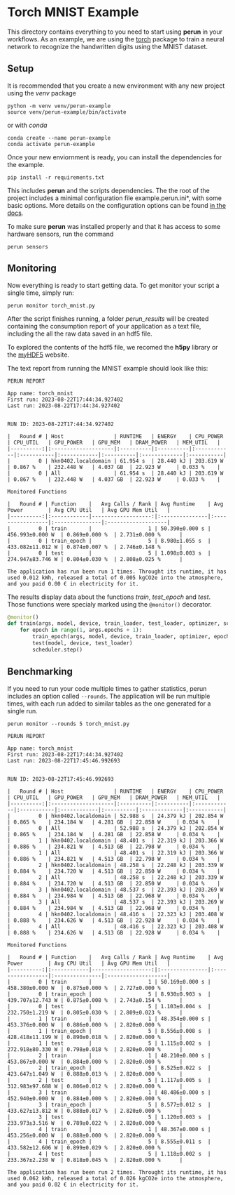 # Torch MNIST Example

This directory contains everything to you need to start using **perun** in your workflows. As an example, we are using the [torch](https://pytorch.org/) package to train a neural network to recognize the handwritten digits using the MNIST dataset.

## Setup

It is recommended that you create a new environment with any new project using the *venv* package

```console
python -m venv venv/perun-example
source venv/perun-example/bin/activate
```

or with *conda*

```console
conda create --name perun-example
conda activate perun-example
```

Once your new enviornment is ready, you can install the dependencies for the example.

```console
pip install -r requirements.txt
```

This includes **perun** and the scripts dependencies. The the root of the project includes a minimal configuration file example.perun.ini*, with some basic options. More details on the configuration options can be found [in the docs](https://perun.readthedocs.io/en/latest/configuration.html).

To make sure **perun** was installed properly and that it has access to some hardware sensors, run the command

```console
perun sensors
```

## Monitoring

Now everything is ready to start getting data. To get monitor your script a single time, simply run:

```console
perun monitor torch_mnist.py
```

After the script finishes running, a folder *perun_results* will be created containing the consumption report of your application as a text file, including the all the raw data saved in an hdf5 file.

To explored the contents of the hdf5 file, we recomed the **h5py** library or the [myHDF5](https://myhdf5.hdfgroup.org) website.

The text report from running the MNIST example should look like this:

```text
PERUN REPORT

App name: torch_mnist
First run: 2023-08-22T17:44:34.927402
Last run: 2023-08-22T17:44:34.927402


RUN ID: 2023-08-22T17:44:34.927402

|   Round # | Host                | RUNTIME   | ENERGY    | CPU_POWER   | CPU_UTIL   | GPU_POWER   | GPU_MEM   | DRAM_POWER   | MEM_UTIL   |
|----------:|:--------------------|:----------|:----------|:------------|:-----------|:------------|:----------|:-------------|:-----------|
|         0 | hkn0402.localdomain | 61.954 s  | 28.440 kJ | 203.619 W   | 0.867 %    | 232.448 W   | 4.037 GB  | 22.923 W     | 0.033 %    |
|         0 | All                 | 61.954 s  | 28.440 kJ | 203.619 W   | 0.867 %    | 232.448 W   | 4.037 GB  | 22.923 W     | 0.033 %    |

Monitored Functions

|   Round # | Function    |   Avg Calls / Rank | Avg Runtime    | Avg Power        | Avg CPU Util   | Avg GPU Mem Util   |
|----------:|:------------|-------------------:|:---------------|:-----------------|:---------------|:-------------------|
|         0 | train       |                  1 | 50.390±0.000 s | 456.993±0.000 W  | 0.869±0.000 %  | 2.731±0.000 %      |
|         0 | train_epoch |                  5 | 8.980±1.055 s  | 433.082±11.012 W | 0.874±0.007 %  | 2.746±0.148 %      |
|         0 | test        |                  5 | 1.098±0.003 s  | 274.947±83.746 W | 0.804±0.030 %  | 2.808±0.025 %      |

The application has run been run 1 times. Throught its runtime, it has used 0.012 kWh, released a total of 0.005 kgCO2e into the atmosphere, and you paid 0.00 € in electricity for it.
```

The results display data about the functions *train*, *test_epoch* and *test*. Those functions were specialy marked using the ```@monitor()``` decorator. 

```python
@monitor()
def train(args, model, device, train_loader, test_loader, optimizer, scheduler):
    for epoch in range(1, args.epochs + 1):
        train_epoch(args, model, device, train_loader, optimizer, epoch)
        test(model, device, test_loader)
        scheduler.step()
```


## Benchmarking

If you need to run your code multiple times to gather statistics, perun includes an option called ```--rounds```. The application will be run multiple times, with each run added to similar tables as the one generated for a single run.


```console
perun monitor --rounds 5 torch_mnist.py
```

```text
PERUN REPORT

App name: torch_mnist
First run: 2023-08-22T17:44:34.927402
Last run: 2023-08-22T17:45:46.992693


RUN ID: 2023-08-22T17:45:46.992693

|   Round # | Host                | RUNTIME   | ENERGY    | CPU_POWER   | CPU_UTIL   | GPU_POWER   | GPU_MEM   | DRAM_POWER   | MEM_UTIL   |
|----------:|:--------------------|:----------|:----------|:------------|:-----------|:------------|:----------|:-------------|:-----------|
|         0 | hkn0402.localdomain | 52.988 s  | 24.379 kJ | 202.854 W   | 0.865 %    | 234.184 W   | 4.281 GB  | 22.858 W     | 0.034 %    |
|         0 | All                 | 52.988 s  | 24.379 kJ | 202.854 W   | 0.865 %    | 234.184 W   | 4.281 GB  | 22.858 W     | 0.034 %    |
|         1 | hkn0402.localdomain | 48.401 s  | 22.319 kJ | 203.366 W   | 0.886 %    | 234.821 W   | 4.513 GB  | 22.798 W     | 0.034 %    |
|         1 | All                 | 48.401 s  | 22.319 kJ | 203.366 W   | 0.886 %    | 234.821 W   | 4.513 GB  | 22.798 W     | 0.034 %    |
|         2 | hkn0402.localdomain | 48.258 s  | 22.248 kJ | 203.339 W   | 0.884 %    | 234.720 W   | 4.513 GB  | 22.850 W     | 0.034 %    |
|         2 | All                 | 48.258 s  | 22.248 kJ | 203.339 W   | 0.884 %    | 234.720 W   | 4.513 GB  | 22.850 W     | 0.034 %    |
|         3 | hkn0402.localdomain | 48.537 s  | 22.393 kJ | 203.269 W   | 0.884 %    | 234.984 W   | 4.513 GB  | 22.968 W     | 0.034 %    |
|         3 | All                 | 48.537 s  | 22.393 kJ | 203.269 W   | 0.884 %    | 234.984 W   | 4.513 GB  | 22.968 W     | 0.034 %    |
|         4 | hkn0402.localdomain | 48.416 s  | 22.323 kJ | 203.408 W   | 0.888 %    | 234.626 W   | 4.513 GB  | 22.928 W     | 0.034 %    |
|         4 | All                 | 48.416 s  | 22.323 kJ | 203.408 W   | 0.888 %    | 234.626 W   | 4.513 GB  | 22.928 W     | 0.034 %    |

Monitored Functions

|   Round # | Function    |   Avg Calls / Rank | Avg Runtime    | Avg Power        | Avg CPU Util   | Avg GPU Mem Util   |
|----------:|:------------|-------------------:|:---------------|:-----------------|:---------------|:-------------------|
|         0 | train       |                  1 | 50.169±0.000 s | 458.380±0.000 W  | 0.875±0.000 %  | 2.727±0.000 %      |
|         0 | train_epoch |                  5 | 8.930±0.903 s  | 439.707±12.743 W | 0.875±0.008 %  | 2.743±0.154 %      |
|         0 | test        |                  5 | 1.103±0.004 s  | 232.750±1.219 W  | 0.805±0.030 %  | 2.809±0.023 %      |
|         1 | train       |                  1 | 48.354±0.000 s | 453.376±0.000 W  | 0.886±0.000 %  | 2.820±0.000 %      |
|         1 | train_epoch |                  5 | 8.556±0.008 s  | 428.418±11.199 W | 0.890±0.018 %  | 2.820±0.000 %      |
|         1 | test        |                  5 | 1.115±0.002 s  | 272.918±80.330 W | 0.798±0.018 %  | 2.820±0.000 %      |
|         2 | train       |                  1 | 48.210±0.000 s | 453.867±0.000 W  | 0.884±0.000 %  | 2.820±0.000 %      |
|         2 | train_epoch |                  5 | 8.525±0.022 s  | 423.647±1.049 W  | 0.888±0.013 %  | 2.820±0.000 %      |
|         2 | test        |                  5 | 1.117±0.005 s  | 312.983±97.688 W | 0.806±0.012 %  | 2.820±0.000 %      |
|         3 | train       |                  1 | 48.486±0.000 s | 452.940±0.000 W  | 0.884±0.000 %  | 2.820±0.000 %      |
|         3 | train_epoch |                  5 | 8.577±0.012 s  | 433.627±13.812 W | 0.888±0.017 %  | 2.820±0.000 %      |
|         3 | test        |                  5 | 1.120±0.003 s  | 233.973±3.516 W  | 0.789±0.022 %  | 2.820±0.000 %      |
|         4 | train       |                  1 | 48.367±0.000 s | 453.256±0.000 W  | 0.888±0.000 %  | 2.820±0.000 %      |
|         4 | train_epoch |                  5 | 8.555±0.011 s  | 433.582±12.606 W | 0.899±0.029 %  | 2.820±0.000 %      |
|         4 | test        |                  5 | 1.118±0.002 s  | 233.367±2.238 W  | 0.818±0.045 %  | 2.820±0.000 %      |

The application has run been run 2 times. Throught its runtime, it has used 0.062 kWh, released a total of 0.026 kgCO2e into the atmosphere, and you paid 0.02 € in electricity for it.
```
